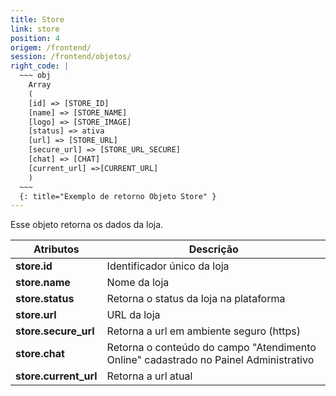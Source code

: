 ```yaml
---
title: Store
link: store
position: 4
origem: /frontend/ 
session: /frontend/objetos/
right_code: |
  ~~~ obj
    Array
    (
    [id] => [STORE_ID]
    [name] => [STORE_NAME]
    [logo] => [STORE_IMAGE]
    [status] => ativa
    [url] => [STORE_URL]
    [secure_url] => [STORE_URL_SECURE]
    [chat] => [CHAT]
    [current_url] =>[CURRENT_URL]
    )
  ~~~
  {: title="Exemplo de retorno Objeto Store" }
---
```


Esse objeto retorna os dados da loja.

Atributos | Descrição
------------------- | ------
 **store.id**  | Identificador único da loja
 **store.name**     | Nome da loja
 **store.status** | Retorna o status da loja na plataforma
 **store.url** | URL da loja
 **store.secure_url**   | Retorna a url em ambiente seguro (https)
 **store.chat** | Retorna o conteúdo do campo "Atendimento Online" cadastrado no Painel Administrativo
 **store.current_url** | Retorna a url atual


